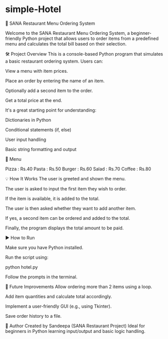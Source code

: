 # simple-Hotel

🧾 SANA Restaurant Menu Ordering System

Welcome to the SANA Restaurant Menu Ordering System, a beginner-friendly Python project that allows users to order items from a predefined menu and calculates the total bill based on their selection.

🛠️ Project Overview
This is a console-based Python program that simulates a basic restaurant ordering system. Users can:

View a menu with item prices.

Place an order by entering the name of an item.

Optionally add a second item to the order.

Get a total price at the end.

It's a great starting point for understanding:

Dictionaries in Python

Conditional statements (if, else)

User input handling

Basic string formatting and output

🧾 Menu

Pizza   : Rs.40
Pasta   : Rs.50
Burger  : Rs.60
Salad   : Rs.70
Coffee  : Rs.80

💡 How It Works
The user is greeted and shown the menu.

The user is asked to input the first item they wish to order.

If the item is available, it is added to the total.

The user is then asked whether they want to add another item.

If yes, a second item can be ordered and added to the total.

Finally, the program displays the total amount to be paid.


▶️ How to Run

Make sure you have Python installed.

Run the script using:

python hotel.py

Follow the prompts in the terminal.

🚀 Future Improvements
Allow ordering more than 2 items using a loop.

Add item quantities and calculate total accordingly.

Implement a user-friendly GUI (e.g., using Tkinter).

Save order history to a file.

📌 Author
Created by Sandeepa (SANA Restaurant Project)
Ideal for beginners in Python learning input/output and basic logic handling.

